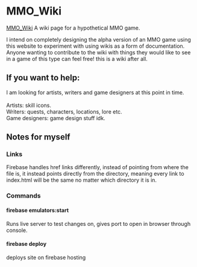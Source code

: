 # MMO_Wiki
<a href="https://living-lore.web.app/">MMO_Wiki</a>
A wiki page for a hypothetical MMO game.

I intend on completely designing the alpha version of an MMO game using this website to experiment with using wikis as a form of documentation. Anyone wanting to contribute to the wiki with things they would like to see in a game of this type can feel free! this is a wiki after all.

## If you want to help:
I am looking for artists, writers and game designers at this point in time. <br><br>
Artists: skill icons.<br>
Writers: quests, characters, locations, lore etc.<br>
Game designers: game design stuff idk.<br>

## Notes for myself

### Links
Firebase handles href links differently, instead of pointing from where the file is, it instead points directly from the directory, meaning every link to index.html will be the same no matter which
directory it is in.

### Commands

#### firebase emulators:start
Runs live server to test changes on, gives port to open in browser through console.

#### firebase deploy
deploys site on firebase hosting
